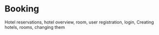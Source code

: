# Booking
 Hotel reservations, hotel overview, room, user registration, login, Creating hotels, rooms, changing them
